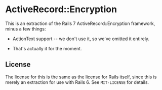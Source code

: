 
# ActiveRecord::Encryption

This is an extraction of the Rails 7 ActiveRecord::Encryption framework, minus
a few things:

* ActionText support -- we don't use it, so we've omitted it entirely.

* That's actually it for the moment.

## License

The license for this is the same as the license for Rails itself, since this
is merely an extraction for use with Rails 6. See `MIT-LICENSE` for details.
